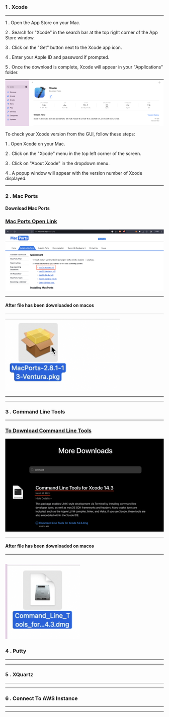 ### 1 . Xcode
--------------

1 . Open the App Store on your Mac.

2 . Search for "Xcode" in the search bar at the top right corner of the App Store window.

3 . Click on the "Get" button next to the Xcode app icon.

4 . Enter your Apple ID and password if prompted.

5 . Once the download is complete, Xcode will appear in your "Applications" folder.


![](https://github.com/ibasloom/putty-on-macOS/blob/main/images/xcode.png)


To check your Xcode version from the GUI, follow these steps:

1 . Open Xcode on your Mac.

2 . Click on the "Xcode" menu in the top left corner of the screen.

3 . Click on "About Xcode" in the dropdown menu.

4 . A popup window will appear with the version number of Xcode displayed.


--------------

### 2 . Mac Ports

#### Download Mac Ports

### [Mac Ports Open Link ](https://www.macports.org/install.php)

![](https://github.com/ibasloom/putty-on-macOS/blob/main/images/macports.png)

-----------

#### After file has been downloaded on macos

-----------

![](https://github.com/ibasloom/putty-on-macOS/blob/main/images/macportfile.png)

--------------

--------------

### 3 . Command Line Tools

--------------


### [To Download Command Line Tools](https://developer.apple.com/download/all/)

![](https://github.com/ibasloom/putty-on-macOS/blob/main/images/command%20line%20tools.png)


-----------

#### After file has been downloaded on macos

-----------

![](https://github.com/ibasloom/putty-on-macOS/blob/main/images/commandline%20file.png)
--------------

### 4 . Putty

--------------

--------------

### 5 . XQuartz

--------------

--------------

### 6 . Connect To AWS Instance

--------------

--------------
